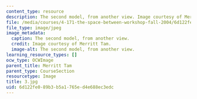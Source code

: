```yaml
---
content_type: resource
description: The second model, from another view. Image courtesy of Merritt Tam.
file: /media/courses/4-171-the-space-between-workshop-fall-2004/6d122fe089b3b5a1765ed4e688ec3edc_3.jpg
file_type: image/jpeg
image_metadata:
  caption: The second model, from another view.
  credit: Image courtesy of Merritt Tam.
  image-alt: The second model, from another view.
learning_resource_types: []
ocw_type: OCWImage
parent_title: Merritt Tam
parent_type: CourseSection
resourcetype: Image
title: 3.jpg
uid: 6d122fe0-89b3-b5a1-765e-d4e688ec3edc
---
```

